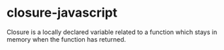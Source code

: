 # closure-javascript
Closure is a locally declared variable related to a function which stays in memory when the function has returned.
